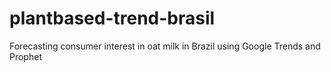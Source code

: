 # plantbased-trend-brasil
Forecasting consumer interest in oat milk in Brazil using Google Trends and Prophet 
